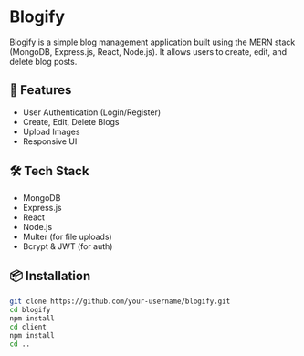# Blogify

Blogify is a simple blog management application built using the MERN stack (MongoDB, Express.js, React, Node.js). It allows users to create, edit, and delete blog posts.

## 🚀 Features
- User Authentication (Login/Register)
- Create, Edit, Delete Blogs
- Upload Images
- Responsive UI

## 🛠️ Tech Stack
- MongoDB
- Express.js
- React
- Node.js
- Multer (for file uploads)
- Bcrypt & JWT (for auth)

## 📦 Installation

```bash
git clone https://github.com/your-username/blogify.git
cd blogify
npm install
cd client
npm install
cd ..
